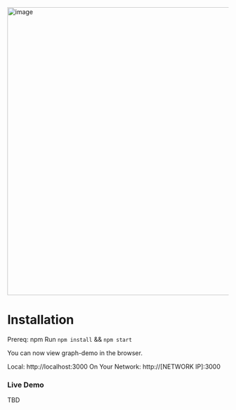 <img width="655" alt="image" src="https://user-images.githubusercontent.com/621312/156966511-37f4429e-6b8f-4ce4-8d60-6e22d9e62091.png">


# Installation

Prereq: npm
Run `npm install` && `npm start`

You can now view graph-demo in the browser.

  Local:            http://localhost:3000
  On Your Network:  http://[NETWORK IP]:3000


### Live Demo

TBD


